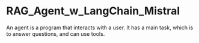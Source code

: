 # RAG_Agent_w_LangChain_Mistral
An agent is a program that interacts with a user. It has a main task, which is to answer questions, and can use tools. 
